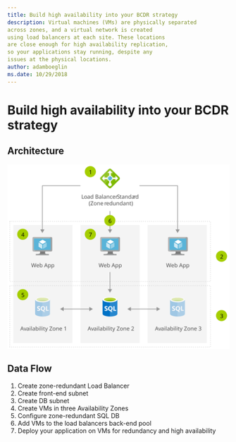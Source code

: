 ```yaml
---
title: Build high availability into your BCDR strategy
description: Virtual machines (VMs) are physically separated
across zones, and a virtual network is created
using load balancers at each site. These locations
are close enough for high availability replication,
so your applications stay running, despite any
issues at the physical locations.
author: adamboeglin
ms.date: 10/29/2018
---
```

# Build high availability into your BCDR strategy

## Architecture
<img src="media/build-high-availability-into-your-bcdr-strategy.svg" alt='architecture diagram' />

## Data Flow
1. Create zone-redundant Load Balancer
1. Create front-end subnet
1. Create DB subnet
1. Create VMs in three Availability Zones
1. Configure zone-redundant SQL DB
1. Add VMs to the load balancers back-end pool
1. Deploy your application on VMs for redundancy and high availability